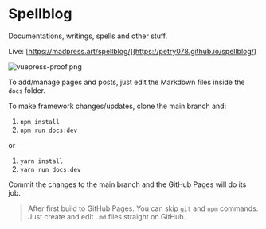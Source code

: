 # Spellblog

Documentations, writings, spells and other stuff.

Live: [https://madpress.art/spellblog/](https://petry078.github.io/spellblog/)

![vuepress-proof.png](https://i.imgur.com/xXpidn5.png)

To add/manage pages and posts, just edit the Markdown files inside the `docs` folder.

To make framework changes/updates, clone the main branch and:
1. `npm install`
1. `npm run docs:dev`

or

1. `yarn install`
1. `yarn run docs:dev`

Commit the changes to the main branch and the GitHub Pages will do its job.

> After first build to GitHub Pages. You can skip `git` and `npm` commands. Just create and edit `.md` files straight on GitHub.
